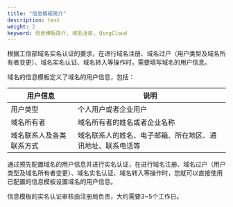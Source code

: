 ```yaml
---
title: "信息模板简介"
description: test
weight: 2
keyword: 信息模板简介, 域名注册, QingCloud
---
```




根据工信部域名实名认证的要求，在进行域名注册、域名过户（用户类型及域名所有者变更）、域名实名认证、域名转入等操作时，需要填写域名的用户信息。

域名的信息模板定义了域名的用户信息，包括：

| 用户信息                 | 说明                                                       |
| ------------------------ | ---------------------------------------------------------- |
| 用户类型                 | 个人用户或者企业用户                                       |
| 域名所有者               | 域名所有者的姓名或者企业名称                               |
| 域名联系人及各类联系方式 | 域名联系人的姓名、电子邮箱、所在地区、通讯地址、联系电话等 |

通过预先配置域名的用户信息并进行实名认证，在进行域名注册、域名过户（用户类型及域名所有者变更）、域名实名认证、域名转入等操作时，您就可以直接使用已配置的信息模板设置域名的用户信息。

信息模板的实名认证审核由注册局负责，大约需要3~5个工作日。